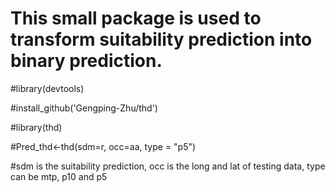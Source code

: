 
# This small package is used to transform suitability prediction into binary prediction.

#library(devtools)

#install_github('Gengping-Zhu/thd')

#library(thd)

#Pred_thd<-thd(sdm=r, occ=aa, type = "p5")

#sdm is the suitability prediction, occ is the long and lat of testing data, type can be mtp, p10 and p5

